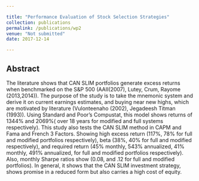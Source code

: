 ```yaml
---

title: "Performance Evaluation of Stock Selection Strategies"
collection: publications
permalink: /publications/wp2
venue: "Not submitted"
date: 2017-12-14

---
```



## Abstract
The literature shows that CAN SLIM portfolios generate excess returns when benchmarked on the S&P 500 (AAII(2007), Lutey, Crum, Rayome (2013,2014)). The purpose of the study is to take the mnemonic system and derive it on current earnings estimates, and buying near new highs, which are motivated by literature (Vulonteenaho (2002), Jegadeesh Titman (1993)). Using Standard and Poor’s Compustat, this model shows returns of 1344% and 2069%( over 18 years for modified and full systems respectively). This study also tests the CAN SLIM method in CAPM and Fama and French 3 Factors. Showing high excess return (117%, 78% for full and modified portfolios respectively), beta (38%, 40% for full and modified respectively), and required return (45% monthly, 543% annualized, 41% monthly, 491% annualized, for full and modified portfolios respectively). Also, monthly Sharpe ratios show (0.08, and .12 for full and modified portfolios). In general, it shows that the CAN SLIM investment strategy, shows promise in a reduced form but also carries a high cost of equity.
